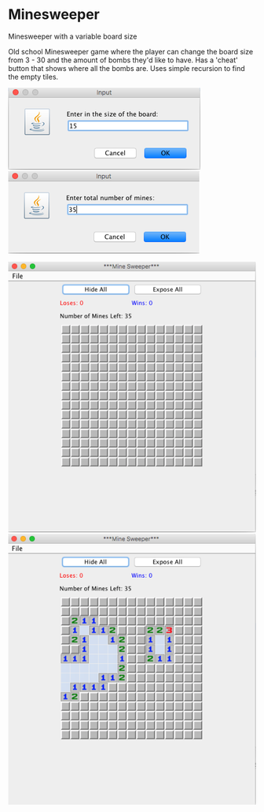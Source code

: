 # Minesweeper
Minesweeper with a variable board size

Old school Minesweeper game where the player can change the board size from 3 - 30 and the amount of bombs they'd like to have.
Has a 'cheat' button that shows where all the bombs are.
Uses simple recursion to find the empty tiles.

![Alt text](minesweeperscreenshot4.png?raw=true "")
![Alt text](minesweeperscreenshot3.png?raw=true "")

![Alt text](minesweeperscreenshot2.png?raw=true "")
![Alt text](minesweeperscreenshot1.png?raw=true "")






